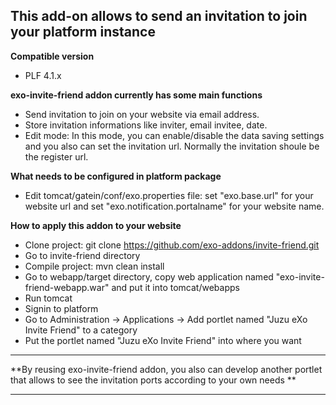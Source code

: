 This add-on allows to send an invitation to join your platform instance
-----------
   **Compatible version**
   - PLF 4.1.x

   **exo-invite-friend addon currently has some main functions**

   - Send invitation to join on your website via email address.
   - Store invitation informations like inviter, email invitee, date.
   - Edit mode: In this mode, you can enable/disable the data saving settings and you also can set the invitation url.
   Normally the invitation shoule be the register url.

   **What needs to be configured in platform package**
   - Edit tomcat/gatein/conf/exo.properties file:
   set "exo.base.url" for your website url and set "exo.notification.portalname" for your website name.

   **How to apply this addon to your website**
   - Clone project: git clone https://github.com/exo-addons/invite-friend.git
   - Go to invite-friend directory
   - Compile project: mvn clean install
   - Go to webapp/target directory, copy web application named "exo-invite-friend-webapp.war" and put it into tomcat/webapps
   - Run tomcat
   - Signin to platform
   - Go to Administration -> Applications -> Add portlet named "Juzu eXo Invite Friend" to a category
   - Put the portlet named "Juzu eXo Invite Friend" into where you want

  -----------
  **By reusing exo-invite-friend addon, you also can develop another portlet that allows to see the invitation ports according to your own needs **

 -----------